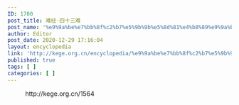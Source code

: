 ```yaml
---
ID: 1700
post_title: 难经·四十三难
post_name: '%e9%9a%be%e7%bb%8f%c2%b7%e5%9b%9b%e5%8d%81%e4%b8%89%e9%9a%be'
author: Editor
post_date: 2020-12-29 17:16:04
layout: encyclopedia
link: 'http://kege.org.cn/encyclopedia/%e9%9a%be%e7%bb%8f%c2%b7%e5%9b%9b%e5%8d%81%e4%b8%89%e9%9a%be'
published: true
tags: [ ]
categories: [ ]
---
```

<!-- wp:embed {"url":"http://kege.org.cn/1564","type":"wp-embed","providerNameSlug":"kege-org-cn","className":""} -->
<figure class="wp-block-embed is-type-wp-embed is-provider-kege-org-cn wp-block-embed-kege-org-cn"><div class="wp-block-embed__wrapper">
http://kege.org.cn/1564
</div></figure>
<!-- /wp:embed -->